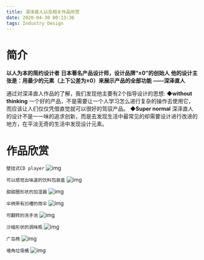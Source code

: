```yaml
---
title: 深泽直人以及相关作品欣赏
date: 2020-04-30 00:13:36
tags: Industry Design
---
```

# 简介
**以人为本的简约设计者**
**日本著名产品设计师，设计品牌“±0”的创始人**
**他的设计主张是：用最少的元素（上下公差为±0）来展示产品的全部功能**
                                                    **——深泽直人**

通过对深泽直人作品的了解，我们发现他主要有2个指导设计的思想:
**◆without thinking**
一个好的产品，不是需要让一个人学习怎么进行复杂的操作去使用它，而应该让人们仅仅凭借直觉就可以很好的驾驭产品。
**◆Super normal**
深泽直人的设计不是一一味的追求创新，而是去发现生活中最常见的却需要设计进行改进的地方，在平淡无奇的生活中发现设计元素。

# 作品欣赏
`壁挂式CD player`
![img](https://cdn.jsdelivr.net/gh/elsyq1123/blog1123/themes/Cxo/source/img/assets/2.jpg)

`可以感觉出味道的饮料包装盒`
![img](https://cdn.jsdelivr.net/gh/elsyq1123/blog1123/themes/Cxo/source/img/assets/4.png)

`甜甜圈形状的加湿器`
![img](https://cdn.jsdelivr.net/gh/elsyq1123/blog1123/themes/Cxo/source/img/assets/1.png)

`伞柄带有凹槽的雨伞`
![img](https://cdn.jsdelivr.net/gh/elsyq1123/blog1123/themes/Cxo/source/img/assets/11.jpg)

`可翻转的洗手池`
![img](https://cdn.jsdelivr.net/gh/elsyq1123/blog1123/themes/Cxo/source/img/assets/9.png)

`沙槌形状的调味瓶`
![img](https://cdn.jsdelivr.net/gh/elsyq1123/blog1123/themes/Cxo/source/img/assets/10.png)

`广岛椅`
![img](https://cdn.jsdelivr.net/gh/elsyq1123/blog1123/themes/Cxo/source/img/assets/13.png)

`墙角垃圾桶`
![img](https://cdn.jsdelivr.net/gh/elsyq1123/blog1123/themes/Cxo/source/img/assets/12.png)